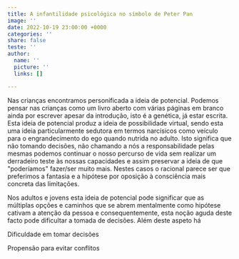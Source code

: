 ```yaml
---
title: A infantilidade psicológica no símbolo de Peter Pan
image: ''
date: 2022-10-19 23:00:00 +0000
categories: ''
share: false
teste: ''
author:
  name: ''
  picture: ''
  links: []

---
```

Nas crianças encontramos personificada a ideia de potencial. Podemos pensar nas crianças como um livro aberto com várias páginas em branco ainda por escrever apesar da introdução, isto é a genética, já estar escrita. Esta ideia de potencial produz a ideia de possibilidade virtual, sendo esta uma ideia particularmente sedutora em termos narcísicos como veículo para o engrandecimento do ego quando nutrida no adulto. Isto significa que não tomando decisões, não chamando a nós a responsabilidade pelas mesmas podemos continuar o nosso percurso de vida sem realizar um derradeiro teste às nossas capacidades e assim preservar a ideia de que "poderíamos" fazer/ser muito mais. Nestes casos o racional parece ser que preferimos a fantasia e a hipótese por oposição à consciência mais concreta das limitações. 

Nos adultos e jovens esta ideia de potencial pode significar que as múltiplas opções e caminhos que se abrem mentalmente como hipótese cativam a atenção da pessoa e consequentemente, esta noção aguda deste facto pode dificultar a tomada de decisões. Além deste aspeto há 

Dificuldade em tomar decisões

Propensão para evitar conflitos